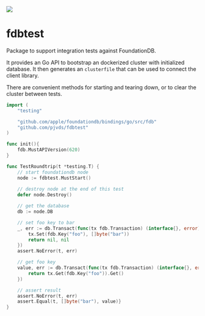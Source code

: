 ![](https://github.com/pjvds/fdbtest/workflows/Go/badge.svg)

# fdbtest

Package to support integration tests against FoundationDB.

It provides an Go API to bootstrap an dockerized cluster with initialized database. 
It then generates an `clusterfile` that can be used to connect the client library. 

There are convenient methods for starting and tearing down, or to clear the cluster between tests.

```go
import (
	"testing"

	"github.com/apple/foundationdb/bindings/go/src/fdb"
	"github.com/pjvds/fdbtest"
)

func init(){
	fdb.MustAPIVersion(620)
}

func TestRoundtrip(t *testing.T) {
	// start foundationdb node
	node := fdbtest.MustStart()
	
	// destroy node at the end of this test
	defer node.Destroy()

	// get the database
	db := node.DB

	// set foo key to bar
	_, err := db.Transact(func(tx fdb.Transaction) (interface{}, error) {
		tx.Set(fdb.Key("foo"), []byte("bar"))
		return nil, nil
	})
	assert.NoError(t, err)

	// get foo key
	value, err := db.Transact(func(tx fdb.Transaction) (interface{}, error) {
		return tx.Get(fdb.Key("foo")).Get()
	})

	// assert result
	assert.NoError(t, err)
	assert.Equal(t, []byte("bar"), value)}
}
```
